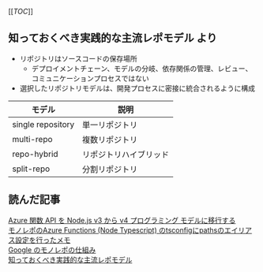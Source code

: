 [[_TOC_]]
## 知っておくべき実践的な主流レポモデル より

- リポジトリはソースコードの保存場所
  - デプロイメントチェーン、モデルの分岐、依存関係の管理、レビュー、コミュニケーションプロセスではない
- 選択したリポジトリモデルは、開発プロセスに密接に統合されるように構成


モデル|説明
--|--
single repository|単一リポジトリ
multi-repo|複数リポジトリ
repo-hybrid|リポジトリハイブリッド
split-repo|分割リポジトリ

## 読んだ記事
[Azure 関数 API を Node.js v3 から v4 プログラミング モデルに移行する](https://learn.microsoft.com/ja-jp/azure/developer/javascript/end-to-end/contoso-real-estate-serverless-api-migration)  
[モノレポのAzure Functions (Node Typescript) のtsconfigにpathsのエイリアス設定を行ったメモ](https://qiita.com/hibohiboo/items/9fa5257ba706e71512a4)  
[Google のモノレポの仕組み](https://qeunit.com/blog/how-google-does-monorepo/)  
[知っておくべき実践的な主流レポモデル](https://qeunit.com/blog/the-hands-on-mainstream-repo-models-you-need-to-know/)  

 